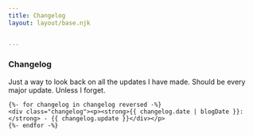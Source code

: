 ```yaml
---
title: Changelog
layout: layout/base.njk


---
```


<div class="textbox">

 ### Changelog  

Just a way to look back on all the updates I have made. Should be every major update. Unless I forget. 

    {%- for changelog in changelog reversed -%}
    <div class="changelog"><p><strong>{{ changelog.date | blogDate }}:</strong> - {{ changelog.update }}</div></p>
    {%- endfor -%}

</div>